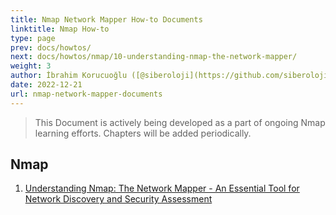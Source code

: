```yaml
---
title: Nmap Network Mapper How-to Documents
linktitle: Nmap How-to
type: page
prev: docs/howtos/
next: docs/howtos/nmap/10-understanding-nmap-the-network-mapper/
weight: 3
author: İbrahim Korucuoğlu ([@siberoloji](https://github.com/siberoloji))
date: 2022-12-21
url: nmap-network-mapper-documents
---
```


> This Document is actively being developed as a part of ongoing Nmap learning efforts. Chapters will be added periodically.

## Nmap

1. [Understanding Nmap: The Network Mapper - An Essential Tool for Network Discovery and Security Assessment](/understanding-nmap-network-mapper-essential-tool-network-discovery-security-assessment/)